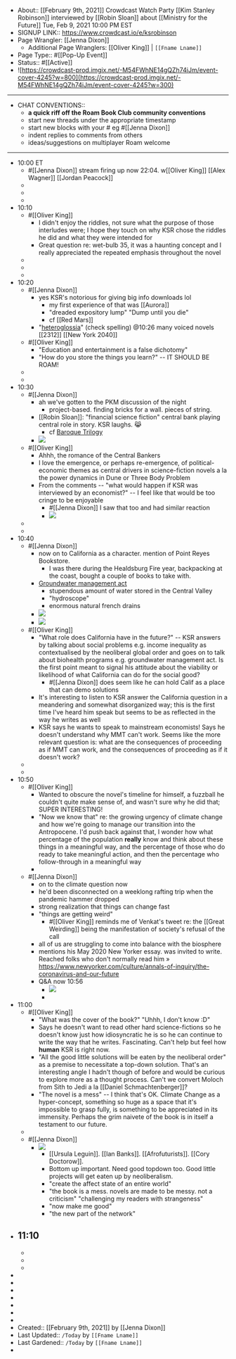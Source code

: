 - About:: [[February 9th, 2021]] Crowdcast Watch Party
[[Kim Stanley Robinson]] interviewed by [[Robin Sloan]] about [[Ministry for the Future]]
Tue, Feb 9, 2021 10:00 PM EST
- SIGNUP LINK:: https://www.crowdcast.io/e/ksrobinson
-  Page Wrangler: [[Jenna Dixon]]
    - Additional Page Wranglers: [[Oliver King]] | `[[Fname Lname]]`
- Page Type:: #[[Pop-Up Event]]
- Status:: #[[Active]]
- ![https://crowdcast-prod.imgix.net/-M54FWhNE14gQZh74iJm/event-cover-4245?w=800](https://crowdcast-prod.imgix.net/-M54FWhNE14gQZh74iJm/event-cover-4245?w=300)
- ---
- CHAT CONVENTIONS:: 
    - __a quick riff off the Roam Book Club community conventions__
    - start new threads under the appropriate timestamp
    - start new blocks with your # eg #[[Jenna Dixon]]
    - indent replies to comments from others
    - ideas/suggestions on multiplayer Roam welcome 
- ---
- 10:00 ET
    - #[[Jenna Dixon]] stream firing up now 22:04. 
w[[Oliver King]] [[Alex Wagner]] [[Jordan Peacock]]
    - 
    - 
    - 
- 10:10
    - #[[Oliver King]]
        - I didn't enjoy the riddles, not sure what the purpose of those interludes were; I hope they touch on why KSR chose the riddles he did and what they were intended for
        - Great question re: wet-bulb 35, it was a haunting concept and I really appreciated the  repeated emphasis throughout the novel
    - 
    - 
    - 
- 10:20
    - #[[Jenna Dixon]] 
        - yes KSR's notorious for giving big info downloads lol
            - my first experience of that was [[Aurora]]
            - "dreaded expository lump" "Dump until you die"
            - cf [[Red Mars]]
        - "[heteroglossia](https://en.wikipedia.org/wiki/Heteroglossia)" (check spelling) @10:26 many voiced novels
[[2312]] [[New York 2040]]
    - #[[Oliver King]]
        - "Education and entertainment is a false dichotomy"
        - "How do you store the things you learn?" -- IT SHOULD BE ROAM!
    - 
    - 
- 10:30
    - #[[Jenna Dixon]]
        - ah we've gotten to the PKM discussion of the night
            - project-based. finding bricks for a wall. pieces of string.
        - [[Robin Sloan]]: "financial science fiction" central bank playing central role in story. KSR laughs. 😹
            - cf [Baroque Trilogy](https://www.nealstephenson.com/baroque-cycle/)
        - ![](https://firebasestorage.googleapis.com/v0/b/firescript-577a2.appspot.com/o/imgs%2Fapp%2FArtOfGig%2FSalZvdy3I6.jpg?alt=media&token=a5973c22-db55-4c8c-ab97-ed008fe8c035)
    - #[[Oliver King]]
        - Ahhh, the romance of the Central Bankers
        - I love the emergence, or perhaps re-emergence, of political-economic themes as central drivers in science-fiction novels a la the power dynamics in Dune or Three Body Problem
        - From the comments -- "what would happen if KSR was interviewed by an economist?" -- I feel like that would be too cringe to be enjoyable
            - #[[Jenna Dixon]] I saw that too and had similar reaction
            - ![](https://firebasestorage.googleapis.com/v0/b/firescript-577a2.appspot.com/o/imgs%2Fapp%2FArtOfGig%2FMpz-q1D2n-.jpg?alt=media&token=78e71a2e-bc6e-4476-a041-f377e20fc282)
    - 
    - 
- 10:40
    - #[[Jenna Dixon]]
        - now on to California as a character. mention of Point Reyes Bookstore.
            - I was there during the Healdsburg Fire year, backpacking at the coast, bought a couple of books to take with.
        - [Groundwater management act](https://en.wikipedia.org/wiki/Sustainable_Groundwater_Management_Act)
            - stupendous amount of water stored in the Central Valley
            - "hydroscope"
            - enormous natural french drains
        - ![](https://firebasestorage.googleapis.com/v0/b/firescript-577a2.appspot.com/o/imgs%2Fapp%2FArtOfGig%2F1t8dKs-wS0.jpg?alt=media&token=fc23d647-fbc0-43f2-a0c5-d1436cacc3a2)
        - ![](https://firebasestorage.googleapis.com/v0/b/firescript-577a2.appspot.com/o/imgs%2Fapp%2FArtOfGig%2FY9XIAV8DBe.jpg?alt=media&token=d8bf6fc3-c412-4bb5-b6ce-f5634de66eb9)
    - #[[Oliver King]]
        - "What role does California have in the future?" -- KSR answers by talking about social problems e.g. income inequality as contextualised by the neoliberal global order and goes on to talk about biohealth programs e.g. groundwater management act. Is the first point meant to signal his attitude about the viability or likelihood of what California can do for the social good?
            - #[[Jenna Dixon]] does seem like he can hold Calif as a place that can demo solutions
        - It's interesting to listen to KSR answer the California question in a meandering and somewhat disorganized way; this is the first time I've heard him speak but seems to be as reflected in the way he writes as well
        - KSR says he wants to speak to mainstream economists! Says he doesn't understand why MMT can't work. Seems like the more relevant question is: what are the consequences of proceeding as if MMT can work, and the consequences of proceeding as if it doesn't work?
    - 
    - 
- 10:50
    - #[[Oliver King]]
        - Wanted to obscure the novel's timeline for himself, a fuzzball he couldn't quite make sense of, and wasn't sure why he did that; SUPER INTERESTING!
        - "Now we know that" re: the growing urgency of climate change and how we're going to manage our transition into the Antropocene. I'd push back against that, I wonder how what percentage of the population __really__ know and think about these things in a meaningful way, and the percentage of those who do ready to take meaningful action, and then the percentage who follow-through in a meaningful way
        - 
    - #[[Jenna Dixon]]
        - on to the climate question now
        - he'd been disconnected on a weeklong rafting trip when the pandemic hammer dropped
        - strong realization that things can change fast
        - "things are getting weird"
            - #[[Oliver King]] reminds me of Venkat's tweet re: the [[Great Weirding]] being the manifestation of society's refusal of the call
        - all of us are struggling to come into balance with the biosphere
        - mentions his May 2020 New Yorker essay. was invited to write. Reached folks who don't normally read him » https://www.newyorker.com/culture/annals-of-inquiry/the-coronavirus-and-our-future
        - Q&A now 10:56
            - ![](https://firebasestorage.googleapis.com/v0/b/firescript-577a2.appspot.com/o/imgs%2Fapp%2FArtOfGig%2F_7FhxD16VG.jpg?alt=media&token=24aea749-d24f-4b00-bcb1-2678b47d4044)
            - 
- 11:00
    - #[[Oliver King]]
        - "What was the cover of the book?" "Uhhh, I don't know :D"
        - Says he doesn't want to read other hard science-fictions so he doesn't know just how idiosyncratic he is so he can continue to write the way that he writes. Fascinating. Can't help but feel how __human__ KSR is right now.
        - "All the good little solutions will be eaten by the neoliberal order" as a premise to necessitate a top-down solution. That's an interesting angle I hadn't though of before and would be curious to explore more as a thought process. Can't we convert Moloch from Sith to Jedi a la [[Daniel Schmachtenberger]]?
        - "The novel is a mess" -- I think that's OK. Climate Change as a hyper-concept, something so huge as a space that it's impossible to grasp fully, is something to be appreciated in its immensity. Perhaps the grim naivete of the book is in itself a testament to our future.
    - 
    - #[[Jenna Dixon]]
        - ![](https://firebasestorage.googleapis.com/v0/b/firescript-577a2.appspot.com/o/imgs%2Fapp%2FArtOfGig%2FDvfOtxfii8.jpg?alt=media&token=64a97c89-15b8-44a2-9f24-315414de45aa)
            - [[Ursula Leguin]]. [[Ian Banks]]. [[Afrofuturists]]. [[Cory Doctorow]].
            - Bottom up important. Need good topdown too. Good little projects will get eaten up by neoliberalism.
            - "create the affect state of an entire world"
            - "the book is a mess. novels are made to be messy. not a criticism" "challenging my readers with strangeness"
            - "now make me good"
            - "the new part of the network"
- 11:10
    - 
    - 
    - 
    - 
- 
- 
- 
- 
- 
- 
- 
- Created:: [[February 9th, 2021]] by [[Jenna Dixon]]
- Last Updated:: `/Today` by `[[Fname Lname]]`
- Last Gardened:: `/Today` by `[[Fname Lname]]`
- 
